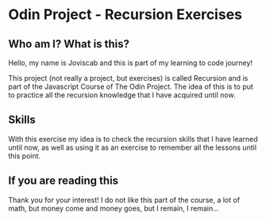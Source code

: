 # Odin Project - Recursion Exercises

## Who am I? What is this?

Hello, my name is Joviscab and this is part of my learning to code journey!

This project (not really a project, but exercises) is called Recursion and is part of the Javascript Course of The Odin Project. The idea of this is to put to practice all the recursion knowledge that I have acquired until now.

## Skills

With this exercise my idea is to check the recursion skills that I have learned until now, as well as using it as an exercise to remember all the lessons until this point.

## If you are reading this

Thank you for your interest! I do not like this part of the course, a lot of math, but money come and money goes, but I remain, I remain...
